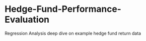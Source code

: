 # Hedge-Fund-Performance-Evaluation
Regression Analysis deep dive on example hedge fund return data
